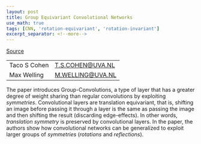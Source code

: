 ```yaml
---
layout: post
title: Group Equivariant Convolutional Networks
use_math: true
tags: [CNN, 'rotation-equivariant', 'rotation-invariant'] 
excerpt_separator: <!--more-->
---
```


[Source](https://arxiv.org/abs/1602.07576)

<table class='authors'>
  <tr>
    <td>Taco S Cohen</td>
    <td class="email"><a href="mailto:SEDIELEM@GOOGLE.COM">T.S.COHEN@UVA.NL</a></td>
  </tr>
  <tr>
    <td>Max Welling</td>
    <td class="email"><a href="mailto:DEFAUW@GOOGLE.COM">M.WELLING@UVA.NL</a></td>
  </tr>
</table>

The paper introduces Group-Convolutions, a type of layer that has a greater degree of weight sharing than regular convolutions by exploiting *symmetries*. Convolutional layers are translation equivariant, that is, shifting an image before passing it through a layer is the same as passing the image and then shifting the result (discarding edge-effects). In other words, *translation symmetry* is preserved
by convolutional layers. In the paper, the authors show how convolutional networks can be generalized to exploit larger groups of *symmetries* (*rotations* and *reflections*).

<!--more-->


